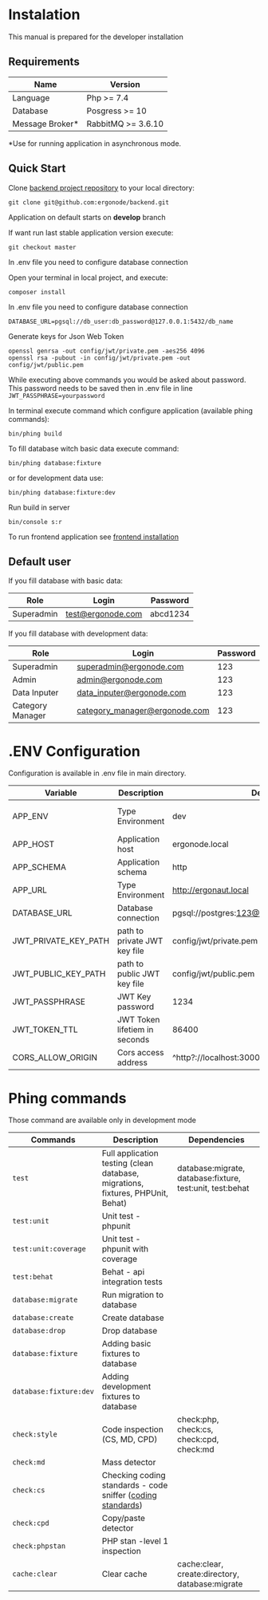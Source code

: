 # Instalation

<div class="Alert Alert--warning">

This manual is prepared for the developer installation

</div>

## Requirements

| Name                  | Version                           |
|-----------------------|-----------------------------------|
| Language              | Php >= 7.4                        |
| Database              | Posgress >= 10                    |
| Message Broker*       | RabbitMQ >= 3.6.10                |  

*Use for running application in asynchronous mode.

## Quick Start

Clone [backend project repository][repository] to your local directory:
```
git clone git@github.com:ergonode/backend.git
```

<div class="Alert Alert--info">

Application on default starts on **develop** branch

</div>

If want run last stable application version execute:
```
git checkout master
``` 
In .env file you need to configure database connection

Open your terminal in local project, and execute:
```
composer install
``` 
In .env file you need to configure database connection
```
DATABASE_URL=pgsql://db_user:db_password@127.0.0.1:5432/db_name
```
Generate keys for Json Web Token
```
openssl genrsa -out config/jwt/private.pem -aes256 4096
openssl rsa -pubout -in config/jwt/private.pem -out config/jwt/public.pem
```
While executing above commands you would be asked about password. This password needs to be saved then in .env file 
in line `JWT_PASSPHRASE=yourpassword`

In terminal execute command which configure application (available phing commands):
```
bin/phing build
```

To fill database witch basic data execute command:
```
bin/phing database:fixture
```
or for development data use:
```
bin/phing database:fixture:dev
```

Run build in server
```
bin/console s:r
```

<div class="Alert Alert--warning">

To run frontend application see [frontend installation](frontend/installation)

</div>

## Default user

If you fill database with basic data:

| Role       | Login             | Password |
|------------|-------------------|----------|
| Superadmin | test@ergonode.com | abcd1234 |

If you fill database with development data:

| Role             | Login                         | Password |
|------------------|-------------------------------|----------|
| Superadmin       | superadmin@ergonode.com       |123       |
| Admin            | admin@ergonode.com            |123       |
| Data Inputer     | data_inputer@ergonode.com     |123       |
| Category Manager | category_manager@ergonode.com |123       |

# .ENV Configuration

Configuration is available in .env file in main directory.

| Variable              | Description                              | Default           | Options                       |
|-----------------------|------------------------------------------|-------------------|-------------------------------|
| APP_ENV               | Type Environment                         | dev               | prod, dev, test               |
| APP_HOST              | Application host                         | ergonode.local    |                               |
| APP_SCHEMA            | Application schema                       | http              | http, https                   |
| APP_URL               | Type Environment                         | http://ergonaut.local |                           |
| DATABASE_URL          | Database connection                      | pgsql://postgres:123@127.0.0.1:5432/ergonode |    |
| JWT_PRIVATE_KEY_PATH  | path to private JWT key file             | config/jwt/private.pem                       |    |
| JWT_PUBLIC_KEY_PATH   | path to public JWT key file              | config/jwt/public.pem                        |    |
| JWT_PASSPHRASE        | JWT Key password                         | 1234                                         |    |
| JWT_TOKEN_TTL         | JWT Token lifetiem in seconds            | 86400                                        |    |
| CORS_ALLOW_ORIGIN     | Cors access address                      | ^http?://localhost:3000\|$                   |    |


# Phing commands

Those command are available only in development mode

| Commands              | Description                                                                                          | Dependencies                                                                 |
|-----------------------|------------------------------------------------------------------------------------------------------|------------------------------------------------------------------------------|
| `test`                | Full application  testing (clean database, migrations, fixtures, PHPUnit, Behat)                     | database:migrate, database:fixture, test:unit, test:behat                    |
| `test:unit`           | Unit test - phpunit                                                                                  |                                                                              |
| `test:unit:coverage`  | Unit test - phpunit  with coverage                                                                   |                                                                              | 
| `test:behat`          | Behat - api integration tests                                                                        |                                                                              |
| `database:migrate`    | Run migration to database                                                                            |                                                                              |
| `database:create`     | Create database                                                                                      |                                                                              |
| `database:drop`       | Drop database                                                                                        |                                                                              |         
| `database:fixture`    | Adding basic fixtures to database                                                                    |                                                                              |
| `database:fixture:dev`| Adding development fixtures to database                                                              |                                                                              |
| `check:style`         | Code inspection (CS, MD, CPD)                                                                        | check:php, check:cs, check:cpd, check:md                                     |
| `check:md`            | Mass detector                                                                                        |                                                                              |
| `check:cs`            | Checking coding standards - code sniffer ([coding standards](backend/quality_and_code_standards.md)) |                                                                              |
| `check:cpd`           | Copy/paste detector                                                                                  |                                                                              |
| `check:phpstan`       | PHP stan -level 1 inspection                                                                         |                                                                              |
| `cache:clear`         | Clear cache                                                                                          | cache:clear, create:directory, database:migrate                              |

[repository]: https://github.com/ergonode/backend
